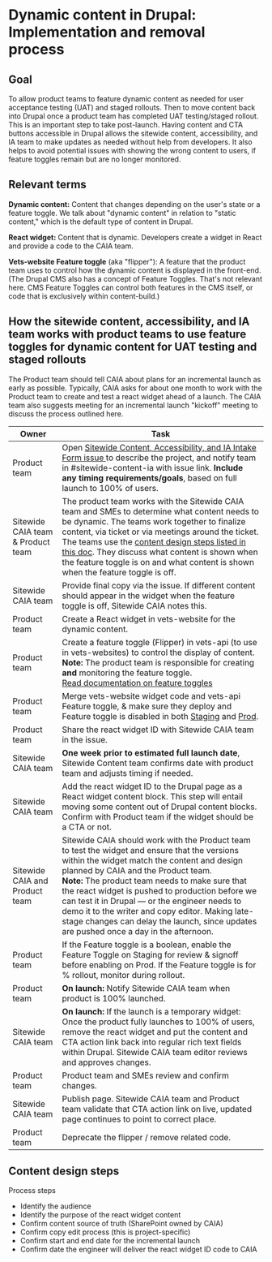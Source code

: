 # Dynamic content in Drupal: Implementation and removal process

## Goal
To allow product teams to feature dynamic content as needed for user acceptance testing (UAT) and staged rollouts. Then to move content back into Drupal once a product team has completed UAT testing/staged rollout. This is an important step to take post-launch. Having content and CTA buttons accessible in Drupal allows the sitewide content, accessibility, and IA team to make updates as needed without help from developers. It also helps to avoid potential issues with showing the wrong content to users, if feature toggles remain but are no longer monitored.

## Relevant terms

**Dynamic content:** Content that changes depending on the user's state or a feature toggle. We talk about "dynamic content" in relation to "static content," which is the default type of content in Drupal. 

**React widget:** Content that is dynamic. Developers create a widget in React and provide a code to the CAIA team. 

**Vets-website Feature toggle** (aka "flipper"): A feature that the product team uses to control how the dynamic content is displayed in the front-end.  
(The Drupal CMS also has a concept of Feature Toggles. That's not relevant here. CMS Feature Toggles can control both features in the CMS itself, or code that is exclusively within content-build.)



## How the sitewide content, accessibility, and IA team works with product teams to use feature toggles for dynamic content for UAT testing and staged rollouts

The Product team should tell CAIA about plans for an incremental launch as early as possible. Typically, CAIA asks for about one month to work with the Product team to create and test a react widget ahead of a launch. The CAIA team also suggests meeting for an incremental launch "kickoff" meeting to discuss the process outlined here.

|Owner | Task|
--|--
| Product team | Open [Sitewide Content, Accessibility, and IA Intake Form issue ](https://github.com/department-of-veterans-affairs/va.gov-team/issues/new/choose) to describe the project, and notify team in #sitewide-content-ia with issue link. **Include any timing requirements/goals**, based on full launch to 100% of users. |
| Sitewide CAIA team & Product team | The product team works with the Sitewide CAIA team and SMEs to determine what content needs to be dynamic. The teams work together to finalize content, via ticket or via meetings around the ticket. The teams use the [content design steps listed in this doc](https://github.com/department-of-veterans-affairs/va.gov-team/blob/master/teams/vsa/teams/sitewide-content/processes/dynamic-content-process.md#content-design-steps). They discuss what content is shown when the feature toggle is on and what content is shown when the feature toggle is off. |
| Sitewide CAIA team | Provide final copy via the issue. If different content should appear in the widget when the feature toggle is off, Sitewide CAIA notes this. |
| Product team | Create a React widget in vets-website for the dynamic content. |
| Product team | Create a feature toggle (Flipper) in vets-api (to use in vets-websites) to control the display of content. </br>**Note:** The product team is responsible for creating **and** monitoring the feature toggle.<br> [Read documentation on feature toggles](https://depo-platform-documentation.scrollhelp.site/developer-docs/feature-toggles-guide) |
| Product team | Merge vets-website widget code and vets-api Feature toggle, & make sure they deploy and Feature toggle is disabled in both [Staging](https://staging-api.va.gov/flipper/features) and [Prod](https://api.va.gov/flipper/features). |
| Product team | Share the react widget ID with Sitewide CAIA team in the issue. |
| Sitewide CAIA team | **One week prior to estimated full launch date**, Sitewide Content team confirms date with product team and adjusts timing if needed. |
| Sitewide CAIA team | Add the react widget ID to the Drupal page as a React widget content block. This step will entail moving some content out of Drupal content blocks. Confirm with Product team if the widget should be a CTA or not. | 
| Sitewide CAIA and Product team |Sitewide CAIA should work with the Product team to test the widget and ensure that the versions within the widget match the content and design planned by CAIA and the Product team. </br>**Note:** The product team needs to make sure that the react widget is pushed to production before we can test it in Drupal — or the engineer needs to demo it to the writer and copy editor. Making late-stage changes can delay the launch, since updates are pushed once a day in the afternoon. |
| Product team | If the Feature toggle is a boolean, enable the Feature Toggle on Staging for review & signoff before enabling on Prod. If the Feature toggle is for % rollout, monitor during rollout. |
| Product team | **On launch:** Notify Sitewide CAIA team when product is 100% launched. |
| Sitewide CAIA team | **On launch:** If the launch is a temporary widget: Once the product fully launches to 100% of users, remove the react widget and put the content and CTA action link back into regular rich text fields within Drupal. Sitewide CAIA team editor reviews and approves changes. |
| Product team | Product team and SMEs review and confirm changes. |
| Sitewide CAIA team | Publish page. Sitewide CAIA team and Product team validate that CTA action link on live, updated page continues to point to correct place. |
| Product team | Deprecate the flipper / remove related code. |

## Content design steps

Process steps 

* Identify the audience
* Identify the purpose of the react widget content
* Confirm content source of truth (SharePoint owned by CAIA)
* Confirm copy edit process (this is project-specific)
* Confirm start and end date for the incremental launch
* Confirm date the engineer will deliver the react widget ID code to CAIA

